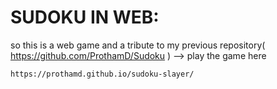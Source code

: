 # SUDOKU IN WEB:
so this is a web game and a tribute to my previous repository( https://github.com/ProthamD/Sudoku ) --> play the game here
```bash
https://prothamd.github.io/sudoku-slayer/
```
